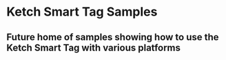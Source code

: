 # Ketch Smart Tag Samples

## Future home of samples showing how to use the Ketch Smart Tag with various platforms 